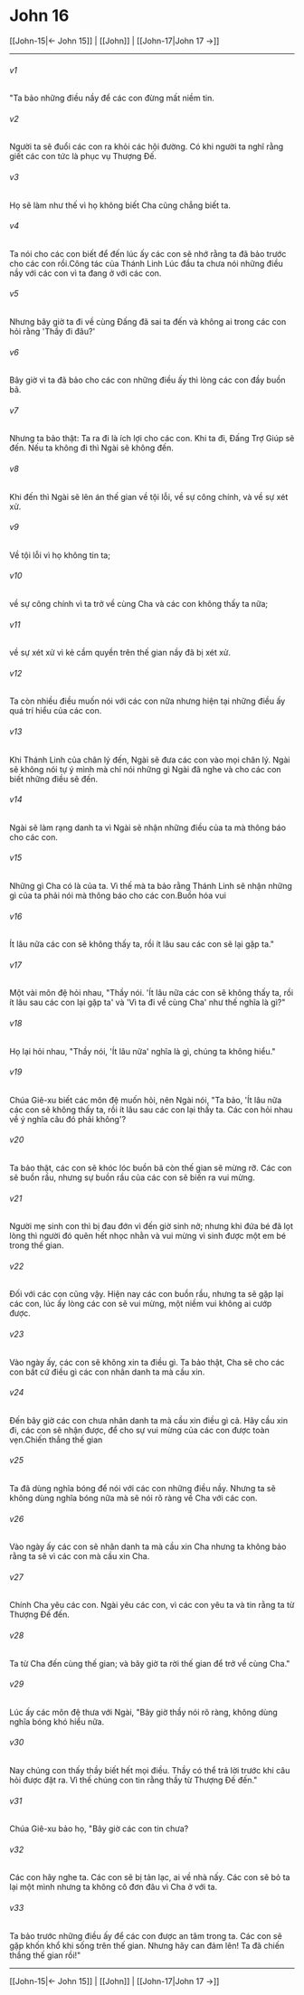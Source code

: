 # John 16

[[John-15|← John 15]] | [[John]] | [[John-17|John 17 →]]
***



###### v1 
"Ta bảo những điều nầy để các con đừng mất niềm tin. 

###### v2 
Người ta sẽ đuổi các con ra khỏi các hội đường. Có khi người ta nghĩ rằng giết các con tức là phục vụ Thượng Đế. 

###### v3 
Họ sẽ làm như thế vì họ không biết Cha cũng chẳng biết ta. 

###### v4 
Ta nói cho các con biết để đến lúc ấy các con sẽ nhớ rằng ta đã bảo trước cho các con rồi.Công tác của Thánh Linh Lúc đầu ta chưa nói những điều nầy với các con vì ta đang ở với các con. 

###### v5 
Nhưng bây giờ ta đi về cùng Đấng đã sai ta đến và không ai trong các con hỏi rằng 'Thầy đi đâu?' 

###### v6 
Bây giờ vì ta đã bảo cho các con những điều ấy thì lòng các con đầy buồn bã. 

###### v7 
Nhưng ta bảo thật: Ta ra đi là ích lợi cho các con. Khi ta đi, Đấng Trợ Giúp sẽ đến. Nếu ta không đi thì Ngài sẽ không đến. 

###### v8 
Khi đến thì Ngài sẽ lên án thế gian về tội lỗi, về sự công chính, và về sự xét xử. 

###### v9 
Về tội lỗi vì họ không tin ta; 

###### v10 
về sự công chính vì ta trở về cùng Cha và các con không thấy ta nữa; 

###### v11 
về sự xét xử vì kẻ cầm quyền trên thế gian nầy đã bị xét xử. 

###### v12 
Ta còn nhiều điều muốn nói với các con nữa nhưng hiện tại những điều ấy quá trí hiểu của các con. 

###### v13 
Khi Thánh Linh của chân lý đến, Ngài sẽ đưa các con vào mọi chân lý. Ngài sẽ không nói tự ý mình mà chỉ nói những gì Ngài đã nghe và cho các con biết những điều sẽ đến. 

###### v14 
Ngài sẽ làm rạng danh ta vì Ngài sẽ nhận những điều của ta mà thông báo cho các con. 

###### v15 
Những gì Cha có là của ta. Vì thế mà ta bảo rằng Thánh Linh sẽ nhận những gì của ta phải nói mà thông báo cho các con.Buồn hóa vui 

###### v16 
Ít lâu nữa các con sẽ không thấy ta, rồi ít lâu sau các con sẽ lại gặp ta." 

###### v17 
Một vài môn đệ hỏi nhau, "Thầy nói. 'Ít lâu nữa các con sẽ không thấy ta, rồi ít lâu sau các con lại gặp ta' và 'Vì ta đi về cùng Cha' như thế nghĩa là gì?" 

###### v18 
Họ lại hỏi nhau, "Thầy nói, 'Ít lâu nữa' nghĩa là gì, chúng ta không hiểu." 

###### v19 
Chúa Giê-xu biết các môn đệ muốn hỏi, nên Ngài nói, "Ta bảo, 'Ít lâu nữa các con sẽ không thấy ta, rồi ít lâu sau các con lại thấy ta. Các con hỏi nhau về ý nghĩa câu đó phải không'? 

###### v20 
Ta bảo thật, các con sẽ khóc lóc buồn bã còn thế gian sẽ mừng rỡ. Các con sẽ buồn rầu, nhưng sự buồn rầu của các con sẽ biến ra vui mừng. 

###### v21 
Người mẹ sinh con thì bị đau đớn vì đến giờ sinh nở; nhưng khi đứa bé đã lọt lòng thì người đó quên hết nhọc nhằn và vui mừng vì sinh được một em bé trong thế gian. 

###### v22 
Đối với các con cũng vậy. Hiện nay các con buồn rầu, nhưng ta sẽ gặp lại các con, lúc ấy lòng các con sẽ vui mừng, một niềm vui không ai cướp được. 

###### v23 
Vào ngày ấy, các con sẽ không xin ta điều gì. Ta bảo thật, Cha sẽ cho các con bất cứ điều gì các con nhân danh ta mà cầu xin. 

###### v24 
Đến bây giờ các con chưa nhân danh ta mà cầu xin điều gì cả. Hãy cầu xin đi, các con sẽ nhận được, để cho sự vui mừng của các con được toàn vẹn.Chiến thắng thế gian 

###### v25 
Ta đã dùng nghĩa bóng để nói với các con những điều nầy. Nhưng ta sẽ không dùng nghĩa bóng nữa mà sẽ nói rõ ràng về Cha với các con. 

###### v26 
Vào ngày ấy các con sẽ nhân danh ta mà cầu xin Cha nhưng ta không bảo rằng ta sẽ vì các con mà cầu xin Cha. 

###### v27 
Chính Cha yêu các con. Ngài yêu các con, vì các con yêu ta và tin rằng ta từ Thượng Đế đến. 

###### v28 
Ta từ Cha đến cùng thế gian; và bây giờ ta rời thế gian để trở về cùng Cha." 

###### v29 
Lúc ấy các môn đệ thưa với Ngài, "Bây giờ thầy nói rõ ràng, không dùng nghĩa bóng khó hiểu nữa. 

###### v30 
Nay chúng con thấy thầy biết hết mọi điều. Thầy có thể trả lời trước khi câu hỏi được đặt ra. Vì thế chúng con tin rằng thầy từ Thượng Đế đến." 

###### v31 
Chúa Giê-xu bảo họ, "Bây giờ các con tin chưa? 

###### v32 
Các con hãy nghe ta. Các con sẽ bị tản lạc, ai về nhà nấy. Các con sẽ bỏ ta lại một mình nhưng ta không cô đơn đâu vì Cha ở với ta. 

###### v33 
Ta bảo trước những điều ấy để các con được an tâm trong ta. Các con sẽ gặp khốn khổ khi sống trên thế gian. Nhưng hãy can đảm lên! Ta đã chiến thắng thế gian rồi!"

***
[[John-15|← John 15]] | [[John]] | [[John-17|John 17 →]]
